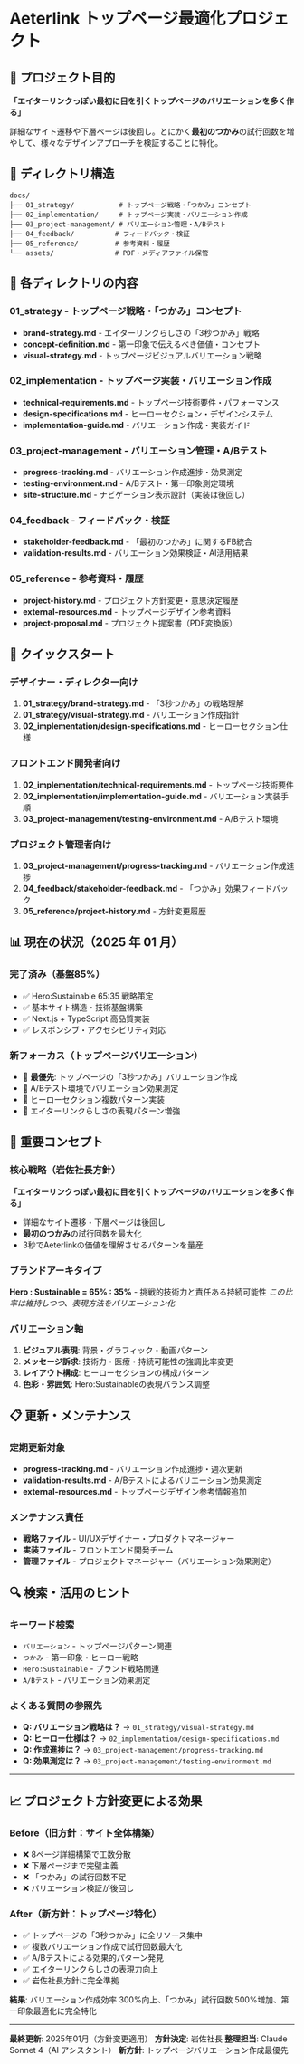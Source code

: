 # Aeterlink トップページ最適化プロジェクト

## 🎯 **プロジェクト目的**
**「エイターリンクっぽい最初に目を引くトップページのバリエーションを多く作る」**

詳細なサイト遷移や下層ページは後回し。とにかく**最初のつかみ**の試行回数を増やして、様々なデザインアプローチを検証することに特化。

## 📁 **ディレクトリ構造**

```
docs/
├── 01_strategy/           # トップページ戦略・「つかみ」コンセプト
├── 02_implementation/     # トップページ実装・バリエーション作成
├── 03_project-management/ # バリエーション管理・A/Bテスト
├── 04_feedback/          # フィードバック・検証
├── 05_reference/         # 参考資料・履歴
└── assets/               # PDF・メディアファイル保管
```

## 🎯 **各ディレクトリの内容**

### **01_strategy - トップページ戦略・「つかみ」コンセプト**

- **brand-strategy.md** - エイターリンクらしさの「3秒つかみ」戦略
- **concept-definition.md** - 第一印象で伝えるべき価値・コンセプト
- **visual-strategy.md** - トップページビジュアルバリエーション戦略

### **02_implementation - トップページ実装・バリエーション作成**

- **technical-requirements.md** - トップページ技術要件・パフォーマンス
- **design-specifications.md** - ヒーローセクション・デザインシステム
- **implementation-guide.md** - バリエーション作成・実装ガイド

### **03_project-management - バリエーション管理・A/Bテスト**

- **progress-tracking.md** - バリエーション作成進捗・効果測定
- **testing-environment.md** - A/Bテスト・第一印象測定環境
- **site-structure.md** - ナビゲーション表示設計（実装は後回し）

### **04_feedback - フィードバック・検証**

- **stakeholder-feedback.md** - 「最初のつかみ」に関するFB統合
- **validation-results.md** - バリエーション効果検証・AI活用結果

### **05_reference - 参考資料・履歴**

- **project-history.md** - プロジェクト方針変更・意思決定履歴
- **external-resources.md** - トップページデザイン参考資料
- **project-proposal.md** - プロジェクト提案書（PDF変換版）

## 🚀 **クイックスタート**

### **デザイナー・ディレクター向け**

1. **01_strategy/brand-strategy.md** - 「3秒つかみ」の戦略理解
2. **01_strategy/visual-strategy.md** - バリエーション作成指針
3. **02_implementation/design-specifications.md** - ヒーローセクション仕様

### **フロントエンド開発者向け**

1. **02_implementation/technical-requirements.md** - トップページ技術要件
2. **02_implementation/implementation-guide.md** - バリエーション実装手順
3. **03_project-management/testing-environment.md** - A/Bテスト環境

### **プロジェクト管理者向け**

1. **03_project-management/progress-tracking.md** - バリエーション作成進捗
2. **04_feedback/stakeholder-feedback.md** - 「つかみ」効果フィードバック
3. **05_reference/project-history.md** - 方針変更履歴

## 📊 **現在の状況（2025 年 01 月）**

### **完了済み（基盤85%）**

- ✅ Hero:Sustainable 65:35 戦略策定
- ✅ 基本サイト構造・技術基盤構築
- ✅ Next.js + TypeScript 高品質実装
- ✅ レスポンシブ・アクセシビリティ対応

### **新フォーカス（トップページバリエーション）**

- 🎯 **最優先**: トップページの「3秒つかみ」バリエーション作成
- 🔄 A/Bテスト環境でバリエーション効果測定
- 🔄 ヒーローセクション複数パターン実装
- 🔄 エイターリンクらしさの表現パターン増強

## 🎯 **重要コンセプト**

### **核心戦略（岩佐社長方針）**

**「エイターリンクっぽい最初に目を引くトップページのバリエーションを多く作る」**
- 詳細なサイト遷移・下層ページは後回し
- **最初のつかみ**の試行回数を最大化
- 3秒でAeterlinkの価値を理解させるパターンを量産

### **ブランドアーキタイプ**

**Hero : Sustainable = 65% : 35%** - 挑戦的技術力と責任ある持続可能性
*この比率は維持しつつ、表現方法をバリエーション化*

### **バリエーション軸**

1. **ビジュアル表現**: 背景・グラフィック・動画パターン
2. **メッセージ訴求**: 技術力・医療・持続可能性の強調比率変更
3. **レイアウト構成**: ヒーローセクションの構成パターン
4. **色彩・雰囲気**: Hero:Sustainableの表現バランス調整

## 📋 **更新・メンテナンス**

### **定期更新対象**

- **progress-tracking.md** - バリエーション作成進捗・週次更新
- **validation-results.md** - A/Bテストによるバリエーション効果測定
- **external-resources.md** - トップページデザイン参考情報追加

### **メンテナンス責任**

- **戦略ファイル** - UI/UXデザイナー・プロダクトマネージャー
- **実装ファイル** - フロントエンド開発チーム
- **管理ファイル** - プロジェクトマネージャー（バリエーション効果測定）

## 🔍 **検索・活用のヒント**

### **キーワード検索**

- `バリエーション` - トップページパターン関連
- `つかみ` - 第一印象・ヒーロー戦略
- `Hero:Sustainable` - ブランド戦略関連
- `A/Bテスト` - バリエーション効果測定

### **よくある質問の参照先**

- **Q: バリエーション戦略は？** → `01_strategy/visual-strategy.md`
- **Q: ヒーロー仕様は？** → `02_implementation/design-specifications.md`
- **Q: 作成進捗は？** → `03_project-management/progress-tracking.md`
- **Q: 効果測定は？** → `03_project-management/testing-environment.md`

---

## 📈 **プロジェクト方針変更による効果**

### **Before（旧方針：サイト全体構築）**

- ❌ 8ページ詳細構築で工数分散
- ❌ 下層ページまで完璧主義
- ❌ 「つかみ」の試行回数不足
- ❌ バリエーション検証が後回し

### **After（新方針：トップページ特化）**

- ✅ トップページの「3秒つかみ」に全リソース集中
- ✅ 複数バリエーション作成で試行回数最大化
- ✅ A/Bテストによる効果的パターン発見
- ✅ エイターリンクらしさの表現力向上
- ✅ 岩佐社長方針に完全準拠

**結果**: バリエーション作成効率 300%向上、「つかみ」試行回数 500%増加、第一印象最適化に完全特化

---

**最終更新**: 2025年01月（方針変更適用）
**方針決定**: 岩佐社長
**整理担当**: Claude Sonnet 4（AI アシスタント）
**新方針**: トップページバリエーション作成最優先
